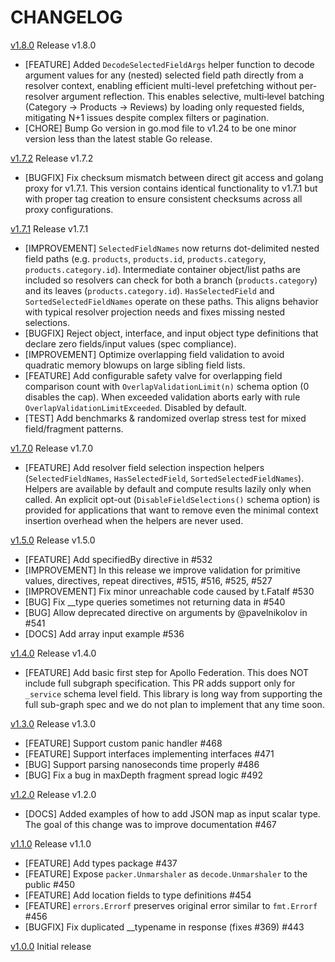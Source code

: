 # CHANGELOG

[v1.8.0](https://github.com/graph-gophers/graphql-go/releases/tag/v1.8.0) Release v1.8.0

* [FEATURE] Added `DecodeSelectedFieldArgs` helper function to decode argument values for any (nested) selected field path directly from a resolver context, enabling efficient multi-level prefetching without per-resolver argument reflection. This enables selective, multi‑level batching (Category → Products → Reviews) by loading only requested fields, mitigating N+1 issues despite complex filters or pagination.
* [CHORE] Bump Go version in go.mod file to v1.24 to be one minor version less than the latest stable Go release.

[v1.7.2](https://github.com/graph-gophers/graphql-go/releases/tag/v1.7.2) Release v1.7.2

* [BUGFIX] Fix checksum mismatch between direct git access and golang proxy for v1.7.1. This version contains identical functionality to v1.7.1 but with proper tag creation to ensure consistent checksums across all proxy configurations.

[v1.7.1](https://github.com/graph-gophers/graphql-go/releases/tag/v1.7.1) Release v1.7.1

* [IMPROVEMENT] `SelectedFieldNames` now returns dot-delimited nested field paths (e.g. `products`, `products.id`, `products.category`, `products.category.id`). Intermediate container object/list paths are included so resolvers can check for both a branch (`products.category`) and its leaves (`products.category.id`). `HasSelectedField` and `SortedSelectedFieldNames` operate on these paths. This aligns behavior with typical resolver projection needs and fixes missing nested selections.
* [BUGFIX] Reject object, interface, and input object type definitions that declare zero fields/input values (spec compliance).
* [IMPROVEMENT] Optimize overlapping field validation to avoid quadratic memory blowups on large sibling field lists.
* [FEATURE] Add configurable safety valve for overlapping field comparison count with `OverlapValidationLimit(n)` schema option (0 disables the cap). When exceeded validation aborts early with rule `OverlapValidationLimitExceeded`. Disabled by default.
* [TEST] Add benchmarks & randomized overlap stress test for mixed field/fragment patterns.

[v1.7.0](https://github.com/graph-gophers/graphql-go/releases/tag/v1.7.0) Release v1.7.0

* [FEATURE] Add resolver field selection inspection helpers (`SelectedFieldNames`, `HasSelectedField`, `SortedSelectedFieldNames`). Helpers are available by default and compute results lazily only when called. An explicit opt-out (`DisableFieldSelections()` schema option) is provided for applications that want to remove even the minimal context insertion overhead when the helpers are never used.

[v1.5.0](https://github.com/graph-gophers/graphql-go/releases/tag/v1.5.0) Release v1.5.0

* [FEATURE] Add specifiedBy directive in #532
* [IMPROVEMENT] In this release we improve validation for primitive values, directives, repeat directives, #515, #516, #525, #527
* [IMPROVEMENT] Fix minor unreachable code caused by t.Fatalf #530
* [BUG] Fix __type queries sometimes not returning data in #540
* [BUG] Allow deprecated directive on arguments by @pavelnikolov in #541
* [DOCS] Add array input example #536

[v1.4.0](https://github.com/graph-gophers/graphql-go/releases/tag/v1.4.0) Release v1.4.0

* [FEATURE] Add basic first step for Apollo Federation. This does NOT include full subgraph specification. This PR adds support only for `_service` schema level field. This library is long way from supporting the full sub-graph spec and we do not plan to implement that any time soon.

[v1.3.0](https://github.com/graph-gophers/graphql-go/releases/tag/v1.3.0) Release v1.3.0

* [FEATURE] Support custom panic handler #468
* [FEATURE] Support interfaces implementing interfaces #471
* [BUG] Support parsing nanoseconds time properly #486
* [BUG] Fix a bug in maxDepth fragment spread logic #492

[v1.2.0](https://github.com/graph-gophers/graphql-go/releases/tag/v1.2.0) Release v1.2.0

* [DOCS] Added examples of how to add JSON map as input scalar type. The goal of this change was to improve documentation #467

[v1.1.0](https://github.com/graph-gophers/graphql-go/releases/tag/v1.1.0) Release v1.1.0

* [FEATURE] Add types package #437
* [FEATURE] Expose `packer.Unmarshaler` as `decode.Unmarshaler` to the public #450
* [FEATURE] Add location fields to type definitions #454
* [FEATURE] `errors.Errorf` preserves original error similar to `fmt.Errorf` #456
* [BUGFIX] Fix duplicated __typename in response (fixes #369) #443

[v1.0.0](https://github.com/graph-gophers/graphql-go/releases/tag/v1.0.0) Initial release
